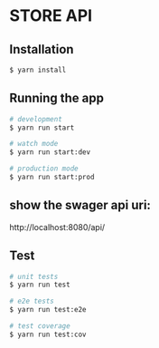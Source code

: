 # STORE API 
## Installation

```bash
$ yarn install
```

## Running the app

```bash
# development
$ yarn run start

# watch mode
$ yarn run start:dev

# production mode
$ yarn run start:prod
```

## show the swager api uri:
http://localhost:8080/api/

## Test

```bash
# unit tests
$ yarn run test

# e2e tests
$ yarn run test:e2e

# test coverage
$ yarn run test:cov
```
